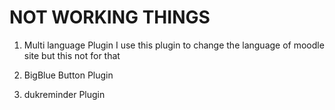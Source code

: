 # NOT WORKING THINGS

1) Multi language Plugin
  I use this plugin to change the language of moodle site but this not for that 
2) BigBlue Button Plugin

3) dukreminder Plugin
